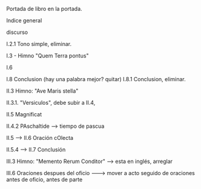 Portada de libro en la portada. 


Indice general

discurso




I.2.1 Tono simple, eliminar. 


I.3 - Himno "Quem Terra pontus"

I.6

I.8 Conclusion (hay una palabra mejor? quitar)
I.8.1 Conclusion, eliminar. 




II.3 Himno: "Ave Maris stella"

II.3.1. "Versiculos", debe subir a II.4,

II.5 Magnificat

II.4.2 PAschaltide --> tiempo de pascua

II.5 --> II.6  Oración cOlecta

II.5.4 --> II.7 Conclusión






III.3 Himno: "Memento Rerum Conditor"  --> esta en inglés, arreglar


III.6 Oraciones despues del oficio ---> mover a acto seguido de oraciones antes de oficio, antes de parte














